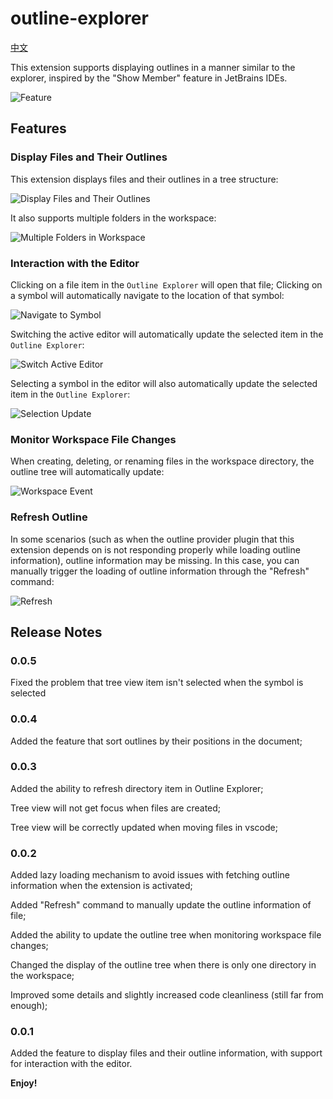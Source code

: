 # outline-explorer

[中文](https://github.com/qishan233/outline-explorer/blob/main/README_ZH.md)

This extension supports displaying outlines in a manner similar to the explorer, inspired by the "Show Member" feature in JetBrains IDEs.

![Feature](https://raw.githubusercontent.com/qishan233/images/main/vscode-extension/20241207181650.png)

## Features

### Display Files and Their Outlines

This extension displays files and their outlines in a tree structure:

![Display Files and Their Outlines](https://raw.githubusercontent.com/qishan233/images/main/vscode-extension/20241207182357.png)

It also supports multiple folders in the workspace:

![Multiple Folders in Workspace](https://raw.githubusercontent.com/qishan233/images/main/vscode-extension/20241207182918.png)

### Interaction with the Editor

Clicking on a file item in the `Outline Explorer` will open that file; Clicking on a symbol will automatically navigate to the location of that symbol:

![Navigate to Symbol](https://raw.githubusercontent.com/qishan233/images/main/vscode-extension/navigate-to-symbol.gif)

Switching the active editor will automatically update the selected item in the `Outline Explorer`:

![Switch Active Editor](https://raw.githubusercontent.com/qishan233/images/main/vscode-extension/change-active-editor.gif)

Selecting a symbol in the editor will also automatically update the selected item in the `Outline Explorer`:

![Selection Update](https://raw.githubusercontent.com/qishan233/images/main/vscode-extension/selection-update-item.gif)

### Monitor Workspace File Changes

When creating, deleting, or renaming files in the workspace directory, the outline tree will automatically update:

![Workspace Event](https://raw.githubusercontent.com/qishan233/images/main/vscode-extension/workspace-file-event.gif)

### Refresh Outline

In some scenarios (such as when the outline provider plugin that this extension depends on is not responding properly while loading outline information), outline information may be missing. In this case, you can manually trigger the loading of outline information through the "Refresh" command:

![Refresh](https://raw.githubusercontent.com/qishan233/images/main/vscode-extension/refresh.gif)

## Release Notes

### 0.0.5

Fixed the problem that tree view item isn't selected when the symbol is selected

### 0.0.4

Added the feature that sort outlines by their positions in the document;

### 0.0.3

Added the ability to refresh directory item in Outline Explorer;

Tree view will not get focus when files are created;

Tree view will be correctly updated when moving files in vscode;

### 0.0.2

Added lazy loading mechanism to avoid issues with fetching outline information when the extension is activated;

Added "Refresh" command to manually update the outline information of file;

Added the ability to update the outline tree when monitoring workspace file changes;

Changed the display of the outline tree when there is only one directory in the workspace;

Improved some details and slightly increased code cleanliness (still far from enough);

### 0.0.1

Added the feature to display files and their outline information, with support for interaction with the editor.

**Enjoy!**

